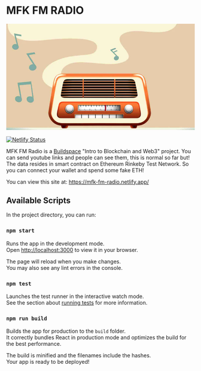 # MFK FM RADIO

<p style="text-align:center">
  <img src="./images/radio.webp" />
</p>

[![Netlify Status](https://api.netlify.com/api/v1/badges/be4a9731-e0ca-4d42-973e-5facc096bd10/deploy-status)](https://app.netlify.com/sites/mfk-fm-radio/deploys)

MFK FM Radio is a [Buildspace](https://buildspace.so/) "Intro to Blockchain and Web3" project. You can send youtube links and people can see them, this is normal so far but! The data resides in smart contract on Ethereum Rinkeby Test Network. So you can connect your wallet and spend some fake ETH!  

You can view this site at: https://mfk-fm-radio.netlify.app/

## Available Scripts

In the project directory, you can run:

### `npm start`

Runs the app in the development mode.\
Open [http://localhost:3000](http://localhost:3000) to view it in your browser.

The page will reload when you make changes.\
You may also see any lint errors in the console.

### `npm test`

Launches the test runner in the interactive watch mode.\
See the section about [running tests](https://facebook.github.io/create-react-app/docs/running-tests) for more information.

### `npm run build`

Builds the app for production to the `build` folder.\
It correctly bundles React in production mode and optimizes the build for the best performance.

The build is minified and the filenames include the hashes.\
Your app is ready to be deployed!
